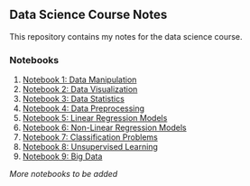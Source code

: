 ## Data Science Course Notes

This repository contains my notes for the data science course.

### Notebooks

1. [Notebook 1: Data Manipulation](1veri_manipulasyonu.ipynb)
2. [Notebook 2: Data Visualization](2veri_gorsellestirme-visualization.ipynb)
3. [Notebook 3: Data Statistics](3data_istatistik-statistic.ipynb)
4. [Notebook 4: Data Preprocessing](4veri_on_isleme.ipynb)
5. [Notebook 5: Linear Regression Models](5dogrusal_regresyon_modelleri)
6. [Notebook 6: Non-Linear Regression Models](6dogrusal_olmayan_regresyon_modelleri)
7. [Notebook 7: Classification Problems](7siniflandirma_problemleri)
8. [Notebook 8: Unsupervised Learning](8gozetimsiz_ogrenme)
9. [Notebook 9: Big Data](9buyuk_veri)

*More notebooks to be added*
